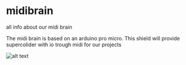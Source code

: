 # midibrain
all info about our midi brain


The midi brain is based on an arduino pro micro. 
This shield will provide supercolider with io trough midi for our projects 


![alt text](https://www.bitsandparts.nl/partpics/0001FUNDUINOMINILEONARDO%5E3_hi.jpg)
